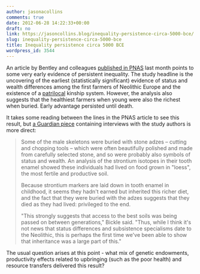 ```yaml
---
author: jasonacollins
comments: true
date: 2012-06-28 14:22:33+00:00
draft: no
link: https://jasoncollins.blog/inequality-persistence-circa-5000-bce/
slug: inequality-persistence-circa-5000-bce
title: Inequality persistence circa 5000 BCE
wordpress_id: 3544
---
```


An article by Bentley and colleagues [published in PNAS](http://www.pnas.org/cgi/doi/10.1073/pnas.1113710109) last month points to some very early evidence of persistent inequality. The study headline is the uncovering of the earliest (statistically significant) evidence of status and wealth differences among the first farmers of Neolithic Europe and the existence of a [patrilocal](http://en.wikipedia.org/wiki/Patrilocal_residence) kinship system. However, the analysis also suggests that the healthiest farmers when young were also the richest when buried. Early advantage persisted until death.

It takes some reading between the lines in the PNAS article to see this result, but [a Guardian piece](http://www.guardian.co.uk/science/2012/may/28/daddy-rich-inherited-wealth-agriculture) containing interviews with the study authors is more direct:


<blockquote>Some of the male skeletons were buried with stone adzes – cutting and chopping tools – which were often beautifully polished and made from carefully selected stone, and so were probably also symbols of status and wealth. An analysis of the strontium isotopes in their tooth enamel showed these individuals had lived on food grown in "loess", the most fertile and productive soil.

Because strontium markers are laid down in tooth enamel in childhood, it seems they hadn't earned but inherited this richer diet, and the fact that they were buried with the adzes suggests that they died as they had lived: privileged to the end.

"This strongly suggests that access to the best soils was being passed on between generations," Bickle said. "Thus, while I think it's not news that status differences and subsistence specialisms date to the Neolithic, this is perhaps the first time we've been able to show that inheritance was a large part of this."</blockquote>


The usual question arises at this point - what mix of genetic endowments, productivity effects related to upbringing (such as the poor health) and resource transfers delivered this result?
